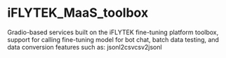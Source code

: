 # iFLYTEK_MaaS_toolbox
Gradio-based services built on the iFLYTEK fine-tuning platform toolbox, support for calling fine-tuning model for bot chat, batch data testing, and data conversion features such as: jsonl2csvcsv2jsonl
